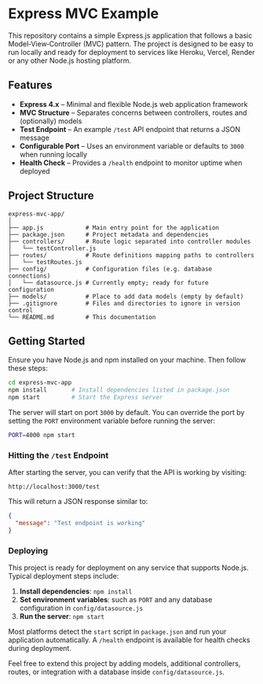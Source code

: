 # Express MVC Example

This repository contains a simple Express.js application that follows a basic Model‑View‑Controller (MVC) pattern. The project is designed to be easy to run locally and ready for deployment to services like Heroku, Vercel, Render or any other Node.js hosting platform.

## Features

* **Express 4.x** – Minimal and flexible Node.js web application framework
* **MVC Structure** – Separates concerns between controllers, routes and (optionally) models
* **Test Endpoint** – An example `/test` API endpoint that returns a JSON message
* **Configurable Port** – Uses an environment variable or defaults to `3000` when running locally
* **Health Check** – Provides a `/health` endpoint to monitor uptime when deployed

## Project Structure

```
express-mvc-app/
│
├── app.js            # Main entry point for the application
├── package.json      # Project metadata and dependencies
├── controllers/      # Route logic separated into controller modules
│   └── testController.js
├── routes/           # Route definitions mapping paths to controllers
│   └── testRoutes.js
├── config/           # Configuration files (e.g. database connections)
│   └── datasource.js # Currently empty; ready for future configuration
├── models/           # Place to add data models (empty by default)
├── .gitignore        # Files and directories to ignore in version control
└── README.md         # This documentation
```

## Getting Started

Ensure you have Node.js and npm installed on your machine. Then follow these steps:

```bash
cd express-mvc-app
npm install       # Install dependencies listed in package.json
npm start         # Start the Express server
```

The server will start on port `3000` by default. You can override the port by setting the `PORT` environment variable before running the server:

```bash
PORT=4000 npm start
```

### Hitting the `/test` Endpoint

After starting the server, you can verify that the API is working by visiting:

```
http://localhost:3000/test
```

This will return a JSON response similar to:

```json
{
  "message": "Test endpoint is working"
}
```

### Deploying

This project is ready for deployment on any service that supports Node.js. Typical deployment steps include:

1. **Install dependencies**: `npm install`
2. **Set environment variables**: such as `PORT` and any database configuration in `config/datasource.js`
3. **Run the server**: `npm start`

Most platforms detect the `start` script in `package.json` and run your application automatically. A `/health` endpoint is available for health checks during deployment.

Feel free to extend this project by adding models, additional controllers, routes, or integration with a database inside `config/datasource.js`.